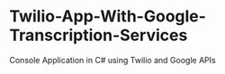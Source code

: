 # Twilio-App-With-Google-Transcription-Services
Console Application in C# using Twilio and Google APIs

